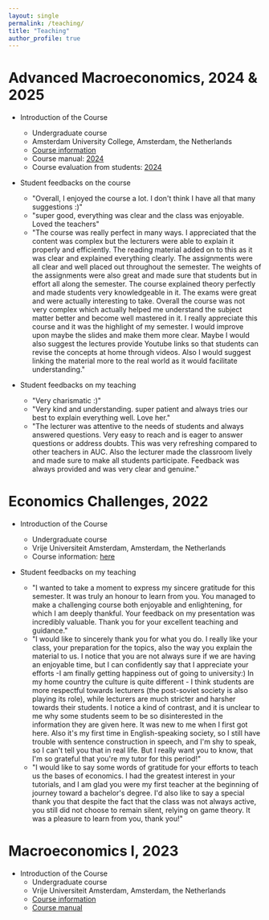 ```yaml
---
layout: single
permalink: /teaching/
title: "Teaching"
author_profile: true
---
```


# Advanced Macroeconomics, 2024 & 2025

- Introduction of the Course
   - Undergraduate course
   - Amsterdam University College, Amsterdam, the Netherlands
   - [Course information](https://studiegids.uva.nl/xmlpages/page/2024-2025-en/search-course/course/118950)
   - Course manual: [2024](../assets/Course_Manual_Advacedmacro2024.pdf)
   - Course evaluation from students: [2024](../assets/Course_Evaluation_Advacedmacro2024.pdf) 

- Student feedbacks on the course
   - "Overall, I enjoyed the course a lot. I don't think I have all that many suggestions :)"
   - "super good, everything was clear and the class was enjoyable. Loved the teachers"
   - "The course was really perfect in many ways. I appreciated that the content was complex but the lecturers were able to explain it properly and efficiently. The reading material added on to this as it was clear and explained everything clearly. The assignments were all clear and well placed out throughout the semester. The weights of the assignments were also great and made sure that students but in effort all along the semester. The course explained theory perfectly and made students very knowledgeable in it. The exams were great and were actually interesting to take. Overall the course was not very complex which actually helped me understand the subject matter better and become well mastered in it. I really appreciate this course and it was the highlight of my semester. I would improve upon maybe the slides and make them more clear. Maybe I would also suggest the lectures provide Youtube links so that students can revise the concepts at home through videos. Also I would suggest linking the material more to the real world as it
would facilitate understanding."

- Student feedbacks on my teaching
   - "Very charismatic :)"
   - "Very kind and understanding. super patient and always tries our best to explain everything well. Love her."
   - "The lecturer was attentive to the needs of students and always answered questions. Very easy to reach and is eager to answer questions or address doubts. This was very refreshing compared to other teachers in AUC. Also the lecturer made the classroom lively and made sure to make all students participate. Feedback was always provided and was very clear and genuine."
 
# Economics Challenges, 2022

- Introduction of the Course
   - Undergraduate course
   - Vrije Universiteit Amsterdam, Amsterdam, the Netherlands
   - Course information: [here](https://studiegids.vu.nl/en/vakken/2022-2023/E_EBE1_EC#/)

- Student feedbacks on my teaching
   - "I wanted to take a moment to express my sincere gratitude for this semester. It was truly an honour to learn from you. You managed to make a challenging course both enjoyable and enlightening, for which I am deeply thankful. Your feedback on my presentation was incredibly valuable. Thank you for your excellent teaching and guidance."
   - "I would like to sincerely thank you for what you do. I really like your class, your preparation for the topics, also the way you explain the material to us. I notice that you are not always sure if we are having an enjoyable time, but I can confidently say that I appreciate your efforts -I am finally getting happiness out of going to university:) In my home country the culture is quite different - I think students are more respectful towards lecturers (the post-soviet society is also playing its role), while lecturers are much stricter and harsher towards their students. I notice a kind of contrast, and it is unclear to me why some students seem to be so disinterested in the information they are given here. It was new to me when I first got here. Also it's my first time in English-speaking society, so I still have trouble with sentence construction in speech, and I'm shy to speak, so I can't tell you that in real life. But I really want you to know, that I'm so grateful that you're my tutor for this period!"
   - "I would like to say some words of gratitude for your efforts to teach us the bases of economics. I had the greatest interest in your tutorials, and I am glad you were my first teacher at the beginning of journey toward a bachelor's degree. I'd also like to say a special thank you that despite the fact that the class was not always active, you still did not choose to remain silent, relying on game theory. It was a pleasure to learn from you, thank you!"


# Macroeconomics I, 2023
- Introduction of the Course
   - Undergraduate course
   - Vrije Universiteit Amsterdam, Amsterdam, the Netherlands
  - [Course information](https://studiegids.vu.nl/en/vakken/2022-2023/E_EBE1_MACEC#/)
  - [Course manual](../assets/Macroeconomics_CourseManual.pdf)

